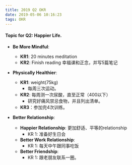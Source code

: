 ```yaml
---
title: 2019 Q2 OKR
date: 2019-05-06 10:16:23
tags: OKR
---
```


#### Topic for Q2: **Happier Life**.
  * **Be More Mindful**:
    * **KR1**: 20 minutes meditation
    * **KR2**: Finish reading 幸福课和正念，并写5篇笔记

  * **Physically Healthier**:
    * **KR1**: weight(75kg)
      * 每周三次运动。
    * **KR2**: 每周测一次尿酸，直至正常（400以下）
      * 研究好痛风禁忌食物，并且列出清单。
    * **KR3**：参加完4次训练。

  * **Better Relationship**:
    * **Happier Relationship**: 更加舒适、平等的relationship
      - KR 1: 准备好生日会
    * **Better Work Relationship**:
      - KR 1: 每天中午跟同事吃饭
    * **Better Friendship**:
      - KR 1: 跟老朋友联系一圈。
